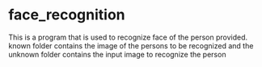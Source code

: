 # face_recognition
This is a program that is used to recognize face of the person provided.
known folder contains the image of the persons to be recognized and the unknown folder contains the input image to recognize the person
